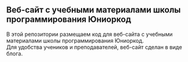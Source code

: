 ## Веб-сайт с учебными материалами школы программирования Юниоркод

В этой репозитории размещаем код для веб-сайта с учебными материалами школы программирования Юниоркод.\
Для удобства учеников и преподавателей, веб-сайт сделан в виде блога.



[logo]: https://user-images.githubusercontent.com/60174786/99228355-8d8d7800-27fd-11eb-9497-ef672c85483a.png "JuniorCode"
